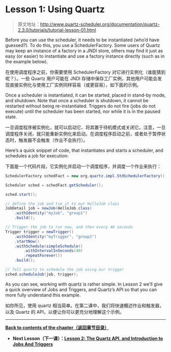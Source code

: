 # Lesson 1: Using Quartz

> 原文地址：http://www.quartz-scheduler.org/documentation/quartz-2.3.0/tutorials/tutorial-lesson-01.html

Before you can use the scheduler, it needs to be instantiated (who’d have guessed?). To do this, you use a SchedulerFactory. Some users of Quartz may keep an instance of a factory in a JNDI store, others may find it just as easy (or easier) to instantiate and use a factory instance directly (such as in the example below).

在使用调度程序之前，你需要使用 SchedulerFactory 对它进行实例化（谁能猜到呢？）。一些 Quartz 用户可能在 JNDI 存储中保存工厂实例，其他用户可能会发现直接实例化与使用工厂实例同样容易（或更容易），如下面的示例。

Once a scheduler is instantiated, it can be started, placed in stand-by mode, and shutdown. Note that once a scheduler is shutdown, it cannot be restarted without being re-instantiated. Triggers do not fire (jobs do not execute) until the scheduler has been started, nor while it is in the paused state.

一旦调度程序被实例化，就可以启动它、将其置于待机模式或关闭它。注意，一旦调度程序关闭，就只能重新实例化来启动。在调度程序启动之前，或者处于暂停状态时，触发器不会触发（作业不会执行）。

Here’s a quick snippet of code, that instantiates and starts a scheduler, and schedules a job for execution:

下面是一个代码片段，它实例化并启动一个调度程序，并调度一个作业来执行：

```java
SchedulerFactory schedFact = new org.quartz.impl.StdSchedulerFactory();

Scheduler sched = schedFact.getScheduler();

sched.start();

// define the job and tie it to our HelloJob class
JobDetail job = newJob(HelloJob.class)
    .withIdentity("myJob", "group1")
    .build();

// Trigger the job to run now, and then every 40 seconds
Trigger trigger = newTrigger()
    .withIdentity("myTrigger", "group1")
    .startNow()
    .withSchedule(simpleSchedule()
        .withIntervalInSeconds(40)
        .repeatForever())
    .build();

// Tell quartz to schedule the job using our trigger
sched.scheduleJob(job, trigger);
```

As you can see, working with quartz is rather simple. In Lesson 2 we’ll give a quick overview of Jobs and Triggers, and Quartz’s API so that you can more fully understand this example.

如你所见，使用 quartz 相当简单。在第二课中，我们将快速概述作业和触发器，以及 Quartz 的 API，以便让你可以更充分地理解这个示例。

---

**[Back to contents of the chapter（返回章节目录）](/Tutorials)**

- **Next Lesson（下一课）：[Lesson 2: The Quartz API, and Introduction to Jobs And Triggers](/Tutorials/Lesson-2)**
